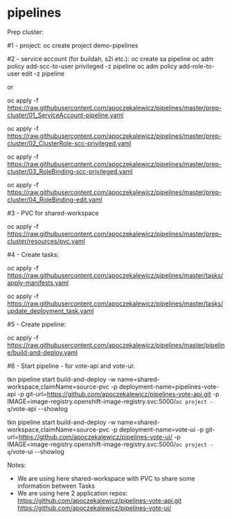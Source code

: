 # pipelines

Prep cluster:

#1 - project:
oc create project demo-pipelines

#2 - service account (for buildah, s2i etc.):
oc create sa pipeline
oc adm policy add-scc-to-user privileged -z pipeline
oc adm policy add-role-to-user edit -z pipeline

or

oc apply -f https://raw.githubusercontent.com/apoczekalewicz/pipelines/master/prep-cluster/01_ServiceAccount-pipeline.yaml

oc apply -f https://raw.githubusercontent.com/apoczekalewicz/pipelines/master/prep-cluster/02_ClusterRole-scc-privileged.yaml

oc apply -f https://raw.githubusercontent.com/apoczekalewicz/pipelines/master/prep-cluster/03_RoleBinding-scc-privileged.yaml

oc apply -f https://raw.githubusercontent.com/apoczekalewicz/pipelines/master/prep-cluster/04_RoleBinding-edit.yaml

#3 - PVC for shared-workspace

oc apply -f https://raw.githubusercontent.com/apoczekalewicz/pipelines/master/prep-cluster/resources/pvc.yaml

#4 - Create tasks:

oc apply -f https://raw.githubusercontent.com/apoczekalewicz/pipelines/master/tasks/apply-manifests.yaml

oc apply -f https://raw.githubusercontent.com/apoczekalewicz/pipelines/master/tasks/update_deployment_task.yaml

#5 - Create pipeline:

oc apply -f https://raw.githubusercontent.com/apoczekalewicz/pipelines/master/pipeline/build-and-deploy.yaml

#6 - Start pipeline - for vote-api and vote-ui:

tkn pipeline start build-and-deploy -w name=shared-workspace,claimName=source-pvc -p deployment-name=pipelines-vote-api -p git-url=https://github.com/apoczekalewicz/pipelines-vote-api.git -p IMAGE=image-registry.openshift-image-registry.svc:5000/`oc project -q`/vote-api --showlog

tkn pipeline start build-and-deploy -w name=shared-workspace,claimName=source-pvc -p deployment-name=vote-ui -p git-url=https://github.com/apoczekalewicz/pipelines-vote-ui/ -p IMAGE=image-registry.openshift-image-registry.svc:5000/`oc project -q`/vote-ui --showlog

Notes:
- We are using here shared-workspace with PVC to share some information between Tasks
- We are using here 2 application repos:
https://github.com/apoczekalewicz/pipelines-vote-api.git
https://github.com/apoczekalewicz/pipelines-vote-ui/


